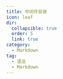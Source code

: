 ```yaml
---
title: 中间件安装
icon: leaf
dir:
  collapsible: true
  order: 5
  link: true
category:
  - Markdown
tag:
  - 语法
  - Markdown
---
```


